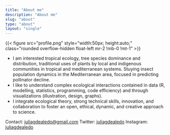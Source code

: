 ```yaml
---
title: "About me"
description: "About me"
slug: "about"
type: "about"
layout: "single"
---
```


{{< figure src="profile.png" style="width:50px; height:auto;" class="rounded overflow-hidden float-left mr-2 !mb-0 !mt-1" >}}

- I am interested tropical ecology, tree species dominance and distribution, traditional uses of plants by local and indigenous communities in tropical and mediterranean systems. Stuying insect population dynamics in the Mediterranean area, focused in predicting pollinator decline.
- I like to understand complex ecological interactions contained in data (R, modelling, statistics, programming, code efficiency) and through visualizations (illustration, design, graphs). 
- I integrate ecological theory, strong technical skills, innovation, and collaboration to foster an open, ethical, dynamic, and creative approach to science.

Contact: juliagdealedo@gmail.com
Twitter: [juliagdealedo](https://twitter.com/juliagdealedo)
Instagram: [juliagdealedo](https://www.instagram.com/juliagdealedo/) 


